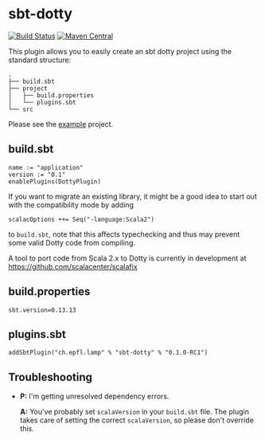 sbt-dotty
=========

[![Build Status](https://travis-ci.org/lampepfl/sbt-dotty.svg?branch=master)](https://travis-ci.org/lampepfl/sbt-dotty)
[![Maven Central](https://img.shields.io/maven-central/v/ch.epfl.lamp/sbt-dotty.svg)]()

This plugin allows you to easily create an sbt dotty project using the
standard structure:

```
.
├── build.sbt
├── project
│   ├── build.properties
│   └── plugins.sbt
└── src
```

Please see the
[example](https://github.com/felixmulder/sbt-dotty/tree/master/example)
project.

build.sbt
---------
```
name := "application"
version := "0.1"
enablePlugins(DottyPlugin)
```

If you want to migrate an existing library, it might be a good idea to start
out with the compatibility mode by adding

```
scalacOptions ++= Seq("-language:Scala2")
```

to `build.sbt`, note that this affects typechecking and thus may prevent some
valid Dotty code from compiling.

A tool to port code from Scala 2.x to Dotty is currently in development at
https://github.com/scalacenter/scalafix

build.properties
----------------
```
sbt.version=0.13.13
```

plugins.sbt
-----------
```
addSbtPlugin("ch.epfl.lamp" % "sbt-dotty" % "0.1.0-RC1")
```

Troubleshooting
---------------
* **P:** I'm getting unresolved dependency errors.

  **A:** You've probably set `scalaVersion` in your `build.sbt` file. The
  plugin takes care of setting the correct `scalaVersion`, so please don't
  override this.
